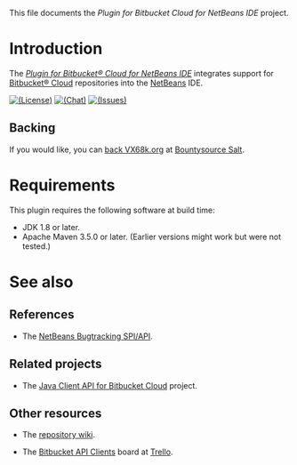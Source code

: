 This file documents the *Plugin for Bitbucket Cloud for NetBeans IDE* project.

# Introduction

The *[Plugin for Bitbucket® Cloud for NetBeans IDE][project]* integrates
support for [Bitbucket® Cloud][Bitbucket] repositories into the [NetBeans] IDE.

[Project]: https://vx68k.bitbucket.io/netbeans-bitbucket-plugin/
[Bitbucket]: https://bitbucket.org/
[NetBeans]: https://netbeans.apache.org/

[![(License)](https://img.shields.io/badge/license-GPL--3.0--or--later-blue.svg)][GPL-3.0-or-later]
[![(Chat)](https://img.shields.io/gitter/room/vx68k/netbeans-bitbucket-plugin.svg)][Gitter room]
[![(Issues)](https://img.shields.io/bitbucket/issues/vx68k/netbeans-bitbucket-plugin.svg)][open issues]

[GPL-3.0-or-later]: https://spdx.org/licenses/GPL-3.0-or-later.html
    "GNU General Public License v3.0 or later"
[Gitter room]: https://gitter.im/vx68k/netbeans-bitbucket-plugin
[Open issues]: https://bitbucket.org/vx68k/netbeans-bitbucket-plugin/issues?status=new&status=open

## Backing

If you would like, you can [back VX68k.org][Salt checkout] at [Bountysource Salt].

[Salt checkout]: https://salt.bountysource.com/checkout/amount?team=vx68k
[Bountysource Salt]: https://salt.bountysource.com/

# Requirements

This plugin requires the following software at build time:

  - JDK 1.8 or later.
  - Apache Maven 3.5.0 or later.
    (Earlier versions might work but were not tested.)

# See also

## References

  - The [NetBeans Bugtracking SPI/API].

[NetBeans Bugtracking SPI/API]: http://bits.netbeans.org/dev/javadoc/org-netbeans-modules-bugtracking/

## Related projects

  - The [Java Client API for Bitbucket Cloud] project.

[Java Client API for Bitbucket Cloud]: https://vx68k.bitbucket.io/bitbucket-api-client-java/

## Other resources

  - The [repository wiki](https://bitbucket.org/vx68k/netbeans-bitbucket-plugin/wiki/).

  - The [Bitbucket API Clients](https://trello.com/b/IqXdEIN5) board at [Trello].

[Trello]: https://trello.com/
